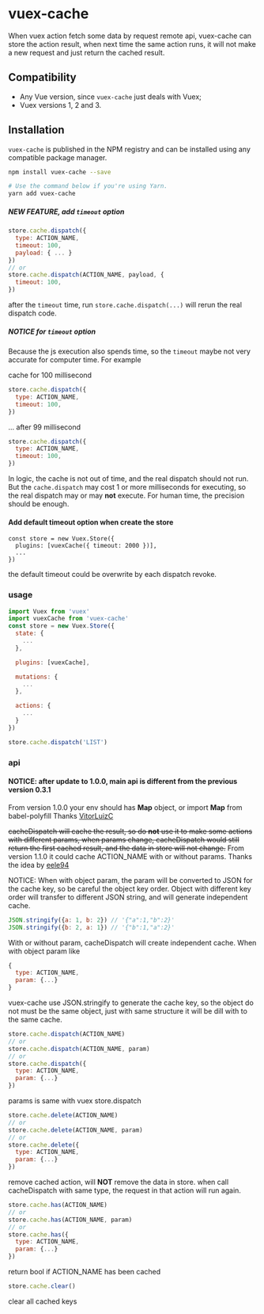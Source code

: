 # vuex-cache

When vuex action fetch some data by request remote api, vuex-cache can store the action result, when next time the same action runs, it will not make a new request and just return the cached result.

## Compatibility

- Any Vue version, since `vuex-cache` just deals with Vuex;
- Vuex versions 1, 2 and 3.

## Installation

`vuex-cache` is published in the NPM registry and can be installed using any compatible package manager.

```sh
npm install vuex-cache --save

# Use the command below if you're using Yarn.
yarn add vuex-cache
```

##### NEW FEATURE, add `timeout` option

```javascript
store.cache.dispatch({
  type: ACTION_NAME,
  timeout: 100,
  payload: { ... }
})
// or
store.cache.dispatch(ACTION_NAME, payload, {
  timeout: 100,
})
```

after the `timeout` time, run `store.cache.dispatch(...)` will rerun the real dispatch code.

##### NOTICE for `timeout` option

Because the js execution also spends time, so the `timeout` maybe not very accurate for computer time. For example

cache for 100 millisecond
```javascript
store.cache.dispatch({
  type: ACTION_NAME,
  timeout: 100,
})
```
... after 99 millisecond

```javascript
store.cache.dispatch({
  type: ACTION_NAME,
  timeout: 100,
})
```
In logic, the cache is not out of time, and the real dispatch should not run. But the `cache.dispatch` may cost 1 or more milliseconds for executing, so the real dispatch may or may __not__ execute.
For human time, the precision should be enough.

#### Add default timeout option when create the store

```
const store = new Vuex.Store({
  plugins: [vuexCache({ timeout: 2000 })],
  ...
})
```

the default timeout could be overwrite by each dispatch revoke.

### usage

```javascript
import Vuex from 'vuex'
import vuexCache from 'vuex-cache'
const store = new Vuex.Store({
  state: {
    ...
  },

  plugins: [vuexCache],

  mutations: {
    ...
  },

  actions: {
    ...
  }
})

store.cache.dispatch('LIST')
```

### api

#### NOTICE: after update to 1.0.0, main api is different from the previous version 0.3.1

From version 1.0.0 your env should has **Map** object, or import **Map** from babel-polyfill
Thanks [VitorLuizC](https://github.com/VitorLuizC)

~~cacheDispatch will cache the result, so do **not** use it to make some actions with different params, when params change, cacheDispatch would still return the first cached result, and the data in store will not change.~~
From version 1.1.0 it could cache ACTION\_NAME with or without params.
Thanks the idea by [eele94](https://github.com/eele94)

NOTICE: When with object param, the param will be converted to JSON for the cache key, so be careful the object key order.
Object with different key order will transfer to different JSON string, and will generate independent cache.

```javascript
JSON.stringify({a: 1, b: 2}) // '{"a":1,"b":2}'
JSON.stringify({b: 2, a: 1}) // '{"b":1,"a":2}'
```

With or without param, cacheDispatch will create independent cache.
When with object param like
```javascript
{
  type: ACTION_NAME,
  param: {...}
}
```
vuex-cache use JSON.stringify to generate the cache key, so the object do not must be the same object, just with same structure it will be dill with to the same cache.


```javascript
store.cache.dispatch(ACTION_NAME)
// or
store.cache.dispatch(ACTION_NAME, param)
// or
store.cache.dispatch({
  type: ACTION_NAME,
  param: {...}
})
```
params is same with vuex store.dispatch

```javascript
store.cache.delete(ACTION_NAME)
// or
store.cache.delete(ACTION_NAME, param)
// or
store.cache.delete({
  type: ACTION_NAME,
  param: {...}
})
```

remove cached action, will **NOT** remove the data in store. when call cacheDispatch with same type, the request in that action will run again.

```javascript
store.cache.has(ACTION_NAME)
// or
store.cache.has(ACTION_NAME, param)
// or
store.cache.has({
  type: ACTION_NAME,
  param: {...}
})
```

return bool if ACTION\_NAME has been cached

```javascript
store.cache.clear()
```

clear all cached keys
